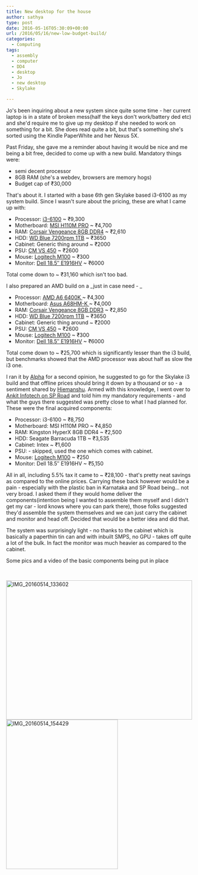 ```yaml
---
title: New desktop for the house
author: sathya
type: post
date: 2016-05-16T05:30:09+00:00
url: /2016/05/16/new-low-budget-build/
categories:
  - Computing
tags:
  - assembly
  - computer
  - DD4
  - desktop
  - Jo
  - new desktop
  - Skylake

---
```

Jo's been inquiring about a new system since quite some time - her current laptop is in a state of broken mess(half the keys don't work/battery ded etc) and she'd require me to give up my desktop if she needed to work on something for a bit. She does read quite a bit, but that's something she's sorted using the Kindle PaperWhite and her Nexus 5X.

Past Friday, she gave me a reminder about having it would be nice and me being a bit free, decided to come up with a new build. Mandatory things were:

  * semi decent processor
  * 8GB RAM (she's a webdev, browsers are memory hogs)
  * Budget cap of ₹30,000

That's about it. I started with a base 6th gen Skylake based i3-6100 as my system build. Since I wasn't sure about the pricing, these are what I came up with:

<!--more-->

  * Processor: <a class="in-cell-link" href="https://www.amazon.in/Intel-Core-i3-6100-1151-Processor/dp/B015VPX2EO/ref=sr_1_1?ie=UTF8&tag=mewoof-21&qid=1463159175&sr=8-1&keywords=intel+i3#productDetails" target="_blank">i3-6100</a> ~ ₹9,300
  * Motherboard: <span data-sheets-value="{&quot;1&quot;:2,&quot;2&quot;:&quot;MSI H110M PRO&quot;}" data-sheets-userformat="{&quot;2&quot;:1049089,&quot;3&quot;:[null,0],&quot;12&quot;:0,&quot;23&quot;:1}" data-sheets-formula="=HYPERLINK(&quot;https://www.amazon.in/MSI-H110M-PRO-Generation-MotherBoard/dp/B01649FUXM/ref=sr_1_1?s=computers&ie=UTF8&qid=1463159358&tag=mewoof-21&sr=1-1&keywords=h110&quot;,&quot;MSI H110M PRO&quot;)"><a class="in-cell-link" href="https://www.amazon.in/MSI-H110M-PRO-Generation-MotherBoard/dp/B01649FUXM/ref=sr_1_1?s=computers&ie=UTF8&qid=1463159358&tag=mewoof-21&sr=1-1&keywords=h110" target="_blank">MSI H110M PRO</a> ~ </span>₹4,700
  * RAM: <span data-sheets-value="{&quot;1&quot;:2,&quot;2&quot;:&quot;Corsair Vengeance 8GB DDR4&quot;}" data-sheets-userformat="{&quot;2&quot;:1049089,&quot;3&quot;:[null,0],&quot;12&quot;:0,&quot;23&quot;:1}" data-sheets-formula="=HYPERLINK(&quot;https://www.amazon.in/Corsair-Vengeance-2400Mhz-Chipset-CMK8GX4M1A2400C16R/dp/B01ARHCZYO/ref=sr_1_4?s=computers&ie=UTF8&qid=1463159389&tag=mewoof-21&sr=1-4&keywords=ddr4+ram&quot;,&quot;Corsair Vengeance 8GB DDR4&quot;)"><a class="in-cell-link" href="https://www.amazon.in/Corsair-Vengeance-2400Mhz-Chipset-CMK8GX4M1A2400C16R/dp/B01ARHCZYO/ref=sr_1_4?s=computers&ie=UTF8&qid=1463159389&tag=mewoof-21&sr=1-4&keywords=ddr4+ram" target="_blank">Corsair Vengeance 8GB DDR4</a> ~ ₹2,610</span>
  * HDD: <span data-sheets-value="{&quot;1&quot;:2,&quot;2&quot;:&quot;WD Blue 7200rpm 1TB&quot;}" data-sheets-userformat="{&quot;2&quot;:1049089,&quot;3&quot;:[null,0],&quot;12&quot;:0,&quot;23&quot;:1}" data-sheets-formula="=HYPERLINK(&quot;https://www.amazon.in/Blue-Desktop-Internal-Drive%C2%A0-WD10EZEX/dp/B0088PUEPK/ref=sr_1_1?s=computers&ie=UTF8&qid=1463159575&tag=mewoof-21&sr=1-1&keywords=hard+disk+1tb&quot;,&quot;WD Blue 7200rpm 1TB&quot;)"><a class="in-cell-link" href="https://www.amazon.in/Blue-Desktop-Internal-Drive%C2%A0-WD10EZEX/dp/B0088PUEPK/ref=sr_1_1?s=computers&ie=UTF8&qid=1463159575&tag=mewoof-21&sr=1-1&keywords=hard+disk+1tb" target="_blank">WD Blue 7200rpm 1TB</a> ~ ₹3650</span>
  * Cabinet: Generic thing around ~ ₹2000
  * <span data-sheets-value="{&quot;1&quot;:2,&quot;2&quot;:&quot;CM VS 450&quot;}" data-sheets-userformat="{&quot;2&quot;:1049089,&quot;3&quot;:[null,0],&quot;12&quot;:0,&quot;23&quot;:1}" data-sheets-formula="=HYPERLINK(&quot;https://www.amazon.in/Corsair-VS-VS450-Watt-SMPS/dp/B00DGKM95A/ref=sr_1_1?s=computers&ie=UTF8&qid=1463160073&tag=mewoof-21&sr=1-1&keywords=power+supply&quot;,&quot;CM VS 450&quot;)">PSU: <a class="in-cell-link" href="https://www.amazon.in/Corsair-VS-VS450-Watt-SMPS/dp/B00DGKM95A/ref=sr_1_1?s=computers&ie=UTF8&qid=1463160073&tag=mewoof-21&sr=1-1&keywords=power+supply" target="_blank">CM VS 450</a> ~ ₹2600</span>
  * Mouse: <span data-sheets-value="{&quot;1&quot;:2,&quot;2&quot;:&quot;Logitech M100&quot;}" data-sheets-userformat="{&quot;2&quot;:1049089,&quot;3&quot;:[null,0],&quot;12&quot;:0,&quot;23&quot;:1}" data-sheets-formula="=HYPERLINK(&quot;https://www.amazon.in/Logitech-M100r-Wired-Mouse-Black/dp/B0080W1X6U/ref=sr_1_1?s=computers&ie=UTF8&qid=1463161370&tag=mewoof-21&sr=1-1&keywords=logitech&quot;,&quot;Logitech M100&quot;)"><a class="in-cell-link" href="https://www.amazon.in/Logitech-M100r-Wired-Mouse-Black/dp/B0080W1X6U/ref=sr_1_1?s=computers&ie=UTF8&qid=1463161370&tag=mewoof-21&sr=1-1&keywords=logitech" target="_blank">Logitech M100</a> ~ ₹300</span>
  * Monitor: <span data-sheets-value="{&quot;1&quot;:2,&quot;2&quot;:&quot;Dell 18.5\&quot; E1916HV &quot;}" data-sheets-userformat="{&quot;2&quot;:1049089,&quot;3&quot;:[null,0],&quot;12&quot;:0,&quot;23&quot;:1}" data-sheets-formula="=HYPERLINK(&quot;https://www.amazon.in/Dell-E1916HV-18-5-inch-Monitor-Black/dp/B015OAH4MC/ref=sr_1_1?s=computers&ie=UTF8&qid=1463161420&tag=mewoof-21&sr=1-1&keywords=Dell+18.5%22+E1916HV&quot;,&quot;Dell 18.5&quot;&quot; E1916HV &quot;)"><a class="in-cell-link" href="https://www.amazon.in/Dell-E1916HV-18-5-inch-Monitor-Black/dp/B015OAH4MC/ref=sr_1_1?s=computers&ie=UTF8&qid=1463161420&tag=mewoof-21&sr=1-1&keywords=Dell+18.5%22+E1916HV" target="_blank">Dell 18.5&#8243; E1916HV</a> ~ ₹6000</span>

Total come down to ~ ₹31,160 which isn't too bad.

I also prepared an AMD build on a _just in case need - _

  * Processor: <span data-sheets-value="{&quot;1&quot;:2,&quot;2&quot;:&quot;AMD A6 6400K &quot;}" data-sheets-userformat="{&quot;2&quot;:1049089,&quot;3&quot;:[null,0],&quot;12&quot;:0,&quot;23&quot;:1}" data-sheets-formula="=HYPERLINK(&quot;https://www.amazon.in/AMD-A6-6400K-Dual-Core-Processor-AD640KOKHLBOX/dp/B00CPLGFM4/ref=sr_1_1?s=computers&ie=UTF8&qid=1463160880&tag=mewoof-21&sr=1-1&keywords=amd+a6&quot;,&quot;AMD A6 6400K &quot;)"><a class="in-cell-link" href="https://www.amazon.in/AMD-A6-6400K-Dual-Core-Processor-AD640KOKHLBOX/dp/B00CPLGFM4/ref=sr_1_1?s=computers&ie=UTF8&qid=1463160880&tag=mewoof-21&sr=1-1&keywords=amd+a6" target="_blank">AMD A6 6400K </a></span>~ ₹4,300
  * Motherboard: <span data-sheets-value="{&quot;1&quot;:2,&quot;2&quot;:&quot;Asus A68HM-K &quot;}" data-sheets-userformat="{&quot;2&quot;:1049089,&quot;3&quot;:[null,0],&quot;12&quot;:0,&quot;23&quot;:1}" data-sheets-formula="=HYPERLINK(&quot;https://www.amazon.in/Asus-A68HM-K-Socket-MotherBoard-Chipset/dp/B00P6P6Z9O/ref=sr_1_6?s=computers&ie=UTF8&qid=1463160880&tag=mewoof-21&sr=1-6&keywords=amd+a6&quot;,&quot;Asus A68HM-K &quot;)"><a class="in-cell-link" href="https://www.amazon.in/Asus-A68HM-K-Socket-MotherBoard-Chipset/dp/B00P6P6Z9O/ref=sr_1_6?s=computers&ie=UTF8&qid=1463160880&tag=mewoof-21&sr=1-6&keywords=amd+a6" target="_blank">Asus A68HM-K </a></span>~ ₹4,000
  * RAM: <span data-sheets-value="{&quot;1&quot;:2,&quot;2&quot;:&quot;Corsair Vengeance 8GB DDR3&quot;}" data-sheets-userformat="{&quot;2&quot;:1049089,&quot;3&quot;:[null,0],&quot;12&quot;:0,&quot;23&quot;:1}" data-sheets-formula="=HYPERLINK(&quot;https://www.amazon.in/Corsair-Vengeance-DDR3-Memory-CMZ8GX3M1A1600C10/dp/B005T63BJM/ref=sr_1_1?s=computers&ie=UTF8&qid=1463161135&tag=mewoof-21&sr=1-1&keywords=8gb+ddr3&quot;,&quot;Corsair Vengeance 8GB DDR3&quot;)"><a class="in-cell-link" href="https://www.amazon.in/Corsair-Vengeance-DDR3-Memory-CMZ8GX3M1A1600C10/dp/B005T63BJM/ref=sr_1_1?s=computers&ie=UTF8&qid=1463161135&tag=mewoof-21&sr=1-1&keywords=8gb+ddr3" target="_blank">Corsair Vengeance 8GB DDR3</a> ~ ₹2,850</span>
  * HDD: <span data-sheets-value="{&quot;1&quot;:2,&quot;2&quot;:&quot;WD Blue 7200rpm 1TB&quot;}" data-sheets-userformat="{&quot;2&quot;:1049089,&quot;3&quot;:[null,0],&quot;12&quot;:0,&quot;23&quot;:1}" data-sheets-formula="=HYPERLINK(&quot;https://www.amazon.in/Blue-Desktop-Internal-Drive%C2%A0-WD10EZEX/dp/B0088PUEPK/ref=sr_1_1?s=computers&ie=UTF8&qid=1463159575&tag=mewoof-21&sr=1-1&keywords=hard+disk+1tb&quot;,&quot;WD Blue 7200rpm 1TB&quot;)"><a class="in-cell-link" href="https://www.amazon.in/Blue-Desktop-Internal-Drive%C2%A0-WD10EZEX/dp/B0088PUEPK/ref=sr_1_1?s=computers&ie=UTF8&qid=1463159575&tag=mewoof-21&sr=1-1&keywords=hard+disk+1tb" target="_blank">WD Blue 7200rpm 1TB</a> ~ ₹3650</span>
  * Cabinet: Generic thing around ~ ₹2000
  * <span data-sheets-value="{&quot;1&quot;:2,&quot;2&quot;:&quot;CM VS 450&quot;}" data-sheets-userformat="{&quot;2&quot;:1049089,&quot;3&quot;:[null,0],&quot;12&quot;:0,&quot;23&quot;:1}" data-sheets-formula="=HYPERLINK(&quot;https://www.amazon.in/Corsair-VS-VS450-Watt-SMPS/dp/B00DGKM95A/ref=sr_1_1?s=computers&ie=UTF8&qid=1463160073&tag=mewoof-21&sr=1-1&keywords=power+supply&quot;,&quot;CM VS 450&quot;)">PSU: <a class="in-cell-link" href="https://www.amazon.in/Corsair-VS-VS450-Watt-SMPS/dp/B00DGKM95A/ref=sr_1_1?s=computers&ie=UTF8&qid=1463160073&tag=mewoof-21&sr=1-1&keywords=power+supply" target="_blank">CM VS 450</a> ~ ₹2600</span>
  * Mouse: <span data-sheets-value="{&quot;1&quot;:2,&quot;2&quot;:&quot;Logitech M100&quot;}" data-sheets-userformat="{&quot;2&quot;:1049089,&quot;3&quot;:[null,0],&quot;12&quot;:0,&quot;23&quot;:1}" data-sheets-formula="=HYPERLINK(&quot;https://www.amazon.in/Logitech-M100r-Wired-Mouse-Black/dp/B0080W1X6U/ref=sr_1_1?s=computers&ie=UTF8&qid=1463161370&tag=mewoof-21&sr=1-1&keywords=logitech&quot;,&quot;Logitech M100&quot;)"><a class="in-cell-link" href="https://www.amazon.in/Logitech-M100r-Wired-Mouse-Black/dp/B0080W1X6U/ref=sr_1_1?s=computers&ie=UTF8&qid=1463161370&tag=mewoof-21&sr=1-1&keywords=logitech" target="_blank">Logitech M100</a> ~ ₹300</span>
  * Monitor: <span data-sheets-value="{&quot;1&quot;:2,&quot;2&quot;:&quot;Dell 18.5\&quot; E1916HV &quot;}" data-sheets-userformat="{&quot;2&quot;:1049089,&quot;3&quot;:[null,0],&quot;12&quot;:0,&quot;23&quot;:1}" data-sheets-formula="=HYPERLINK(&quot;https://www.amazon.in/Dell-E1916HV-18-5-inch-Monitor-Black/dp/B015OAH4MC/ref=sr_1_1?s=computers&ie=UTF8&qid=1463161420&tag=mewoof-21&sr=1-1&keywords=Dell+18.5%22+E1916HV&quot;,&quot;Dell 18.5&quot;&quot; E1916HV &quot;)"><a class="in-cell-link" href="https://www.amazon.in/Dell-E1916HV-18-5-inch-Monitor-Black/dp/B015OAH4MC/ref=sr_1_1?s=computers&ie=UTF8&qid=1463161420&tag=mewoof-21&sr=1-1&keywords=Dell+18.5%22+E1916HV" target="_blank">Dell 18.5&#8243; E1916HV</a> ~ ₹6000</span>

Total come down to ~ ₹<span data-sheets-value="{&quot;1&quot;:3,&quot;3&quot;:25700}" data-sheets-formula="=suM(R[-9]C[0]:R[-1]C[0])">25,700 </span>which is significantly lesser than the i3 build, but benchmarks showed that the AMD processor was about half as slow the i3 one.

I ran it by <a href="https://twitter.com/ALPHA_Ronin" target="_blank">Alpha</a> for a second opinion, he suggested to go for the Skylake i3 build and that offline prices should bring it down by a thousand or so - a sentiment shared by <a href="https://twitter.com/_TheDarkRider" target="_blank">Hiemanshu</a>. Armed with this knowledge, I went over to <a href="https://goo.gl/maps/U7Xa9MrcPeF2" target="_blank">Ankit Infotech on SP Road</a> and told him my mandatory requirements - and what the guys there suggested was pretty close to what I had planned for. These were the final acquired components:

  * Processor: i3-6100 ~ ₹8,750
  * Motherboard: <span data-sheets-value="{&quot;1&quot;:2,&quot;2&quot;:&quot;MSI H110M PRO&quot;}" data-sheets-userformat="{&quot;2&quot;:1049089,&quot;3&quot;:[null,0],&quot;12&quot;:0,&quot;23&quot;:1}" data-sheets-formula="=HYPERLINK(&quot;https://www.amazon.in/MSI-H110M-PRO-Generation-MotherBoard/dp/B01649FUXM/ref=sr_1_1?s=computers&ie=UTF8&qid=1463159358&tag=mewoof-21&sr=1-1&keywords=h110&quot;,&quot;MSI H110M PRO&quot;)">MSI H110M PRO ~ </span>₹4,850
  * RAM: Kingston HyperX<span data-sheets-value="{&quot;1&quot;:2,&quot;2&quot;:&quot;Corsair Vengeance 8GB DDR4&quot;}" data-sheets-userformat="{&quot;2&quot;:1049089,&quot;3&quot;:[null,0],&quot;12&quot;:0,&quot;23&quot;:1}" data-sheets-formula="=HYPERLINK(&quot;https://www.amazon.in/Corsair-Vengeance-2400Mhz-Chipset-CMK8GX4M1A2400C16R/dp/B01ARHCZYO/ref=sr_1_4?s=computers&ie=UTF8&qid=1463159389&tag=mewoof-21&sr=1-4&keywords=ddr4+ram&quot;,&quot;Corsair Vengeance 8GB DDR4&quot;)"> 8GB DDR4 ~ ₹2,500</span>
  * HDD: Seagate Barracuda<span data-sheets-value="{&quot;1&quot;:2,&quot;2&quot;:&quot;WD Blue 7200rpm 1TB&quot;}" data-sheets-userformat="{&quot;2&quot;:1049089,&quot;3&quot;:[null,0],&quot;12&quot;:0,&quot;23&quot;:1}" data-sheets-formula="=HYPERLINK(&quot;https://www.amazon.in/Blue-Desktop-Internal-Drive%C2%A0-WD10EZEX/dp/B0088PUEPK/ref=sr_1_1?s=computers&ie=UTF8&qid=1463159575&tag=mewoof-21&sr=1-1&keywords=hard+disk+1tb&quot;,&quot;WD Blue 7200rpm 1TB&quot;)"> 1TB ~ ₹3,535</span>
  * Cabinet: Intex ~ ₹1,600
  * <span data-sheets-value="{&quot;1&quot;:2,&quot;2&quot;:&quot;CM VS 450&quot;}" data-sheets-userformat="{&quot;2&quot;:1049089,&quot;3&quot;:[null,0],&quot;12&quot;:0,&quot;23&quot;:1}" data-sheets-formula="=HYPERLINK(&quot;https://www.amazon.in/Corsair-VS-VS450-Watt-SMPS/dp/B00DGKM95A/ref=sr_1_1?s=computers&ie=UTF8&qid=1463160073&tag=mewoof-21&sr=1-1&keywords=power+supply&quot;,&quot;CM VS 450&quot;)">PSU: - skipped, used the one which comes with cabinet.</span>
  * Mouse: <span data-sheets-value="{&quot;1&quot;:2,&quot;2&quot;:&quot;Logitech M100&quot;}" data-sheets-userformat="{&quot;2&quot;:1049089,&quot;3&quot;:[null,0],&quot;12&quot;:0,&quot;23&quot;:1}" data-sheets-formula="=HYPERLINK(&quot;https://www.amazon.in/Logitech-M100r-Wired-Mouse-Black/dp/B0080W1X6U/ref=sr_1_1?s=computers&ie=UTF8&qid=1463161370&tag=mewoof-21&sr=1-1&keywords=logitech&quot;,&quot;Logitech M100&quot;)"><a class="in-cell-link" href="https://www.amazon.in/Logitech-M100r-Wired-Mouse-Black/dp/B0080W1X6U/ref=sr_1_1?s=computers&ie=UTF8&qid=1463161370&tag=mewoof-21&sr=1-1&keywords=logitech" target="_blank">Logitech M100</a> ~ ₹250</span>
  * Monitor: <span data-sheets-value="{&quot;1&quot;:2,&quot;2&quot;:&quot;Dell 18.5\&quot; E1916HV &quot;}" data-sheets-userformat="{&quot;2&quot;:1049089,&quot;3&quot;:[null,0],&quot;12&quot;:0,&quot;23&quot;:1}" data-sheets-formula="=HYPERLINK(&quot;https://www.amazon.in/Dell-E1916HV-18-5-inch-Monitor-Black/dp/B015OAH4MC/ref=sr_1_1?s=computers&ie=UTF8&qid=1463161420&tag=mewoof-21&sr=1-1&keywords=Dell+18.5%22+E1916HV&quot;,&quot;Dell 18.5&quot;&quot; E1916HV &quot;)">Dell 18.5&#8243; E1916HV ~ ₹5,150</span>

All in all, including 5.5% tax it came to ~ ₹28,100 - that's pretty neat savings as compared to the online prices. Carrying these back however would be a pain - especially with the plastic ban in Karnataka and SP Road being&#8230; not very broad. I asked them if they would home deliver the components(intention being I wanted to assemble them myself and I didn't get my car - lord knows where you can park there), those folks suggested they'd assemble the system themselves and we can just carry the cabinet and monitor and head off. Decided that would be a better idea and did that.

The system was surprisingly light - no thanks to the cabinet which is basically a paperthin tin can and with inbuilt SMPS, no GPU - takes off quite a lot of the bulk. In fact the monitor was much heavier as compared to the cabinet.

Some pics and a video of the basic components being put in place

&nbsp;

<img class="aligncenter wp-image-923" src="https://images.sbhat.me/sb/2016/05/IMG_20160514_133602.jpg" alt="IMG_20160514_133602" width="503" height="377" /> 

<img class="aligncenter wp-image-924" src="https://images.sbhat.me/sb/2016/05/IMG_20160514_154429.jpg" alt="IMG_20160514_154429" width="302" height="405" />